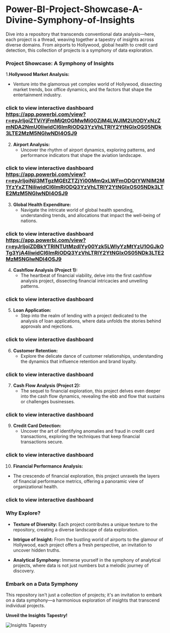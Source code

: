 # Power-BI-Project-Showcase-A-Divine-Symphony-of-Insights
Dive into a repository that transcends conventional data analysis—here, each project is a thread, weaving together a tapestry of insights across diverse domains. From airports to Hollywood, global health to credit card detection, this collection of projects is a symphony of data exploration.

### **Project Showcase: A Symphony of Insights**

1.**Hollywood Market Analysis:**
   - Venture into the glamorous yet complex world of Hollywood, dissecting market trends, box office dynamics, and the factors that shape the entertainment industry.
### click to view interactive dashboard https://app.powerbi.com/view?r=eyJrIjoiZTViYjFmMjQtOGMwMi00ZjM4LWJlM2UtODYxNzZmNDA2NmU0IiwidCI6ImRiODQ3YzVhLTRlY2YtNGIxOS05NDk3LTE2MzM5NGIwNDI4OSJ9
2. **Airport Analysis:**
   - Uncover the rhythm of airport dynamics, exploring patterns, and performance indicators that shape the aviation landscape.
### click to view interactive dashboard https://app.powerbi.com/view?r=eyJrIjoiNjI3MTgzMGEtZTZjYi00MmQxLWFmODQtYWNlM2M1YzYxZTNiIiwidCI6ImRiODQ3YzVhLTRlY2YtNGIxOS05NDk3LTE2MzM5NGIwNDI4OSJ9
3. **Global Health Expenditure:**
   - Navigate the intricate world of global health spending, understanding trends, and allocations that impact the well-being of nations.
### click to view interactive dashboard https://app.powerbi.com/view?r=eyJrIjoiZDBkYTRlNTUtMzdlYy00Yzk5LWIyYzMtYzU1OGJkOTg3YjA4IiwidCI6ImRiODQ3YzVhLTRlY2YtNGIxOS05NDk3LTE2MzM5NGIwNDI4OSJ9
4. **Cashflow Analysis (Project 1):**
   - The heartbeat of financial viability, delve into the first cashflow analysis project, dissecting financial intricacies and unveiling patterns.
### click to view interactive dashboard
5. **Loan Application:**
   - Step into the realm of lending with a project dedicated to the analysis of loan applications, where data unfolds the stories behind approvals and rejections.
### click to view interactive dashboard
6. **Customer Retention:**
   - Explore the delicate dance of customer relationships, understanding the dynamics that influence retention and brand loyalty.
### click to view interactive dashboard
7. **Cash Flow Analysis (Project 2):**
   - The sequel to financial exploration, this project delves even deeper into the cash flow dynamics, revealing the ebb and flow that sustains or challenges businesses.
### click to view interactive dashboard
9. **Credit Card Detection:**
   - Uncover the art of identifying anomalies and fraud in credit card transactions, exploring the techniques that keep financial transactions secure.
### click to view interactive dashboard
10. **Financial Performance Analysis:**
   - The crescendo of financial exploration, this project unravels the layers of financial performance metrics, offering a panoramic view of organizational health.
### click to view interactive dashboard
### **Why Explore?**

- **Texture of Diversity:** Each project contributes a unique texture to the repository, creating a diverse landscape of data exploration.
  
- **Intrigue of Insight:** From the bustling world of airports to the glamour of Hollywood, each project offers a fresh perspective, an invitation to uncover hidden truths.

- **Analytical Symphony:** Immerse yourself in the symphony of analytical projects, where data is not just numbers but a melodic journey of discovery.

### **Embark on a Data Symphony**

This repository isn't just a collection of projects; it's an invitation to embark on a data symphony—a harmonious exploration of insights that transcend individual projects.

**Unveil the Insights Tapestry!**

![Insights Tapestry](link_to_an_image)
